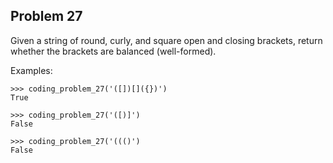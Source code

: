 ## Problem 27

Given a string of round, curly, and square open and closing brackets, return whether the brackets are
balanced (well-formed).

Examples:

    >>> coding_problem_27('([])[]({})')
    True
    
    >>> coding_problem_27('([)]')
    False
    
    >>> coding_problem_27('((()')
    False
